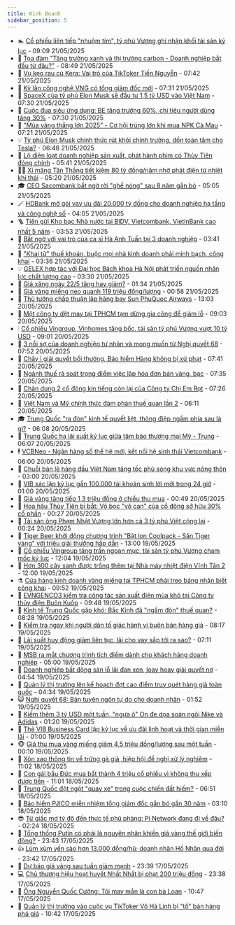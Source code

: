 ```yaml
---
title: Kinh Doanh
sidebar_position: 5
---
```


<!-- dantri-kinh-doanh:START -->
- 🏊 [Cổ phiếu liên tiếp &quot;nhuộm tím&quot;, tỷ phú Vượng ghi nhận khối tài sản kỷ lục](https://dantri.com.vn/kinh-doanh/co-phieu-lien-tiep-nhuom-tim-ty-phu-vuong-ghi-nhan-khoi-tai-san-ky-luc-20250521155829689.htm) - 09:09 21/05/2025
- 🦆 [Tọa đàm &quot;Tăng trưởng xanh và thị trường carbon - Doanh nghiệp bắt đầu từ đâu?&quot;](https://dantri.com.vn/kinh-doanh/toa-dam-tang-truong-xanh-va-thi-truong-carbon-doanh-nghiep-bat-dau-tu-dau-20250521115235624.htm) - 08:49 21/05/2025
- 🦄 [Vụ kẹo rau củ Kera: Vai trò của TikToker Tiến Nguyễn](https://dantri.com.vn/kinh-doanh/vu-keo-rau-cu-kera-vai-tro-cua-tiktoker-tien-nguyen-20250521012907376.htm) - 07:42 21/05/2025
- 🌝 [Kỳ lân công nghệ VNG có tổng giám đốc mới](https://dantri.com.vn/kinh-doanh/ky-lan-cong-nghe-vng-co-tong-giam-doc-moi-20250521132827182.htm) - 07:31 21/05/2025
- 💃 [SpaceX của tỷ phú Elon Musk sẽ đầu tư 1,5 tỷ USD vào Việt Nam](https://dantri.com.vn/kinh-doanh/spacex-cua-ty-phu-elon-musk-se-dau-tu-15-ty-usd-vao-viet-nam-20250521124119558.htm) - 07:30 21/05/2025
- 🦏 [Cuộc đua siêu ứng dụng: BE tăng trưởng 60%, chi tiêu người dùng tăng 30%](https://dantri.com.vn/kinh-doanh/cuoc-dua-sieu-ung-dung-be-tang-truong-60-chi-tieu-nguoi-dung-tang-30-20250521134948342.htm) - 07:30 21/05/2025
- 🦩 [&quot;Mùa vàng thắng lớn 2025&quot; - Cơ hội trúng lớn khi mua NPK Cà Mau](https://dantri.com.vn/kinh-doanh/mua-vang-thang-lon-2025-co-hoi-trung-lon-khi-mua-npk-ca-mau-20250521123635041.htm) - 07:21 21/05/2025
- 💡 [Tỷ phú Elon Musk chính thức rút khỏi chính trường, dồn toàn tâm cho Tesla?](https://dantri.com.vn/kinh-doanh/ty-phu-elon-musk-chinh-thuc-rut-khoi-chinh-truong-don-toan-tam-cho-tesla-20250521102108927.htm) - 06:48 21/05/2025
- 🌊 [Lộ diện loạt doanh nghiệp sản xuất, phát hành phim có Thùy Tiên đóng chính](https://dantri.com.vn/kinh-doanh/lo-dien-loat-doanh-nghiep-san-xuat-phat-hanh-phim-co-thuy-tien-dong-chinh-20250521111245814.htm) - 05:41 21/05/2025
- 🧑‍💻 [Xi măng Tân Thắng tiết kiệm 80 tỷ đồng/năm nhờ phát điện từ nhiệt khí thải](https://dantri.com.vn/kinh-doanh/xi-mang-tan-thang-tiet-kiem-80-ty-dongnam-nho-phat-dien-tu-nhiet-khi-thai-20250521115928367.htm) - 05:20 21/05/2025
- 🎓 [CEO Sacombank bất ngờ rời &quot;ghế nóng&quot; sau 8 năm gắn bó](https://dantri.com.vn/kinh-doanh/ceo-sacombank-bat-ngo-roi-ghe-nong-sau-8-nam-gan-bo-20250521114829663.htm) - 05:05 21/05/2025
- 🪄 [HDBank mở gói vay ưu đãi 20.000 tỷ đồng cho doanh nghiệp hạ tầng và công nghệ số](https://dantri.com.vn/kinh-doanh/hdbank-mo-goi-vay-uu-dai-20000-ty-dong-cho-doanh-nghiep-ha-tang-va-cong-nghe-so-20250521105827431.htm) - 04:05 21/05/2025
- 🪜 [Tiền gửi Kho bạc Nhà nước tại BIDV, Vietcombank, VietinBank cao nhất 5 năm](https://dantri.com.vn/kinh-doanh/tien-gui-kho-bac-nha-nuoc-tai-bidv-vietcombank-vietinbank-cao-nhat-5-nam-20250521093713889.htm) - 03:53 21/05/2025
- 🦄 [Bất ngờ với vai trò của ca sĩ Hà Anh Tuấn tại 3 doanh nghiệp](https://dantri.com.vn/kinh-doanh/bat-ngo-voi-vai-tro-cua-ca-si-ha-anh-tuan-tai-3-doanh-nghiep-20250520161619808.htm) - 03:41 21/05/2025
- 💯 [&quot;Khai tử&quot; thuế khoán, buộc mọi nhà kinh doanh phải minh bạch, công khai](https://dantri.com.vn/kinh-doanh/khai-tu-thue-khoan-buoc-moi-nha-kinh-doanh-phai-minh-bach-cong-khai-20250521010959224.htm) - 03:36 21/05/2025
- 💡 [GELEX hợp tác với Đại học Bách khoa Hà Nội phát triển nguồn nhân lực chất lượng cao](https://dantri.com.vn/kinh-doanh/gelex-hop-tac-voi-dai-hoc-bach-khoa-ha-noi-phat-trien-nguon-nhan-luc-chat-luong-cao-20250521100508342.htm) - 03:30 21/05/2025
- 🧰 [Giá xăng ngày 22/5 tăng hay giảm?](https://dantri.com.vn/kinh-doanh/gia-xang-ngay-225-tang-hay-giam-20250520234832091.htm) - 01:34 21/05/2025
- 🎊 [Giá vàng miếng neo quanh 119 triệu đồng/lượng](https://dantri.com.vn/kinh-doanh/gia-vang-mieng-neo-quanh-119-trieu-dongluong-20250521014918946.htm) - 00:58 21/05/2025
- 🔭 [Thủ tướng chấp thuận lập hãng bay Sun PhuQuoc Airways](https://dantri.com.vn/xa-hoi/thu-tuong-chap-thuan-lap-hang-bay-sun-phuquoc-airways-20250520194149949.htm) - 13:03 20/05/2025
- 💼 [Một công ty dệt may tại TPHCM tạm dừng gia công để giảm lỗ](https://dantri.com.vn/kinh-doanh/mot-cong-ty-det-may-tai-tphcm-tam-dung-gia-cong-de-giam-lo-20250520153032900.htm) - 09:03 20/05/2025
- 🕯 [Cổ phiếu Vingroup, Vinhomes tăng bốc, tài sản tỷ phú Vượng vượt 10 tỷ USD](https://dantri.com.vn/kinh-doanh/co-phieu-vingroup-vinhomes-tang-boc-tai-san-ty-phu-vuong-vuot-10-ty-usd-20250520155739290.htm) - 09:01 20/05/2025
- 🫣 [3 nỗi sợ của doanh nghiệp tư nhân và mong muốn từ Nghị quyết 68](https://dantri.com.vn/kinh-doanh/3-noi-so-cua-doanh-nghiep-tu-nhan-va-mong-muon-tu-nghi-quyet-68-20250519085430598.htm) - 07:52 20/05/2025
- 🤠 [Chây ì giải quyết bồi thường, Bảo hiểm Hàng không bị xử phạt](https://dantri.com.vn/kinh-doanh/chay-i-giai-quyet-boi-thuong-bao-hiem-hang-khong-bi-xu-phat-20250520111440880.htm) - 07:41 20/05/2025
- 🌈 [Ngành thuế rà soát trọng điểm việc lập hóa đơn bán vàng, bạc](https://dantri.com.vn/kinh-doanh/nganh-thue-ra-soat-trong-diem-viec-lap-hoa-don-ban-vang-bac-20250519182226695.htm) - 07:35 20/05/2025
- 🦅 [Chân dung 2 cổ đông kín tiếng còn lại của Công ty Chị Em Rọt](https://dantri.com.vn/kinh-doanh/chan-dung-2-co-dong-kin-tieng-con-lai-cua-cong-ty-chi-em-rot-20250520134512025.htm) - 07:26 20/05/2025
- 🌁 [Việt Nam và Mỹ chính thức đàm phán thuế quan lần 2](https://dantri.com.vn/kinh-doanh/viet-nam-va-my-chinh-thuc-dam-phan-thue-quan-lan-2-20250520122030788.htm) - 06:11 20/05/2025
- 🎓 [Trung Quốc &quot;ra đòn&quot; kinh tế quyết liệt, thông điệp ngầm phía sau là gì?](https://dantri.com.vn/kinh-doanh/trung-quoc-ra-don-kinh-te-quyet-liet-thong-diep-ngam-phia-sau-la-gi-20250520130527692.htm) - 06:08 20/05/2025
- 📝 [Trung Quốc hạ lãi suất kỷ lục giữa tâm bão thương mại Mỹ - Trung](https://dantri.com.vn/kinh-doanh/trung-quoc-ha-lai-suat-ky-luc-giua-tam-bao-thuong-mai-my-trung-20250520123535084.htm) - 06:07 20/05/2025
- 🕴 [VCBNeo - Ngân hàng số thế hệ mới, kết nối hệ sinh thái Vietcombank](https://dantri.com.vn/kinh-doanh/vcbneo-ngan-hang-so-the-he-moi-ket-noi-he-sinh-thai-vietcombank-20250519210726538.htm) - 06:00 20/05/2025
- 🧰 [Chuỗi bán lẻ hàng đầu Việt Nam tăng tốc phủ sóng khu vực nông thôn](https://dantri.com.vn/kinh-doanh/chuoi-ban-le-hang-dau-viet-nam-tang-toc-phu-song-khu-vuc-nong-thon-20250520092037849.htm) - 03:00 20/05/2025
- 🤖 [VIB xác lập kỷ lục gần 100.000 tài khoản sinh lời mới trong 24 giờ](https://dantri.com.vn/kinh-doanh/vib-xac-lap-ky-luc-gan-100000-tai-khoan-sinh-loi-moi-trong-24-gio-20250519220813889.htm) - 01:00 20/05/2025
- 🤠 [Giá vàng tăng tiếp 1,3 triệu đồng ở chiều thu mua](https://dantri.com.vn/kinh-doanh/gia-vang-tang-tiep-13-trieu-dong-o-chieu-thu-mua-20250520001602252.htm) - 00:49 20/05/2025
- 🌮 [Hoa hậu Thùy Tiên bị bắt: Vỏ bọc &quot;vô can&quot; của cổ đông sở hữu 30% cổ phần](https://dantri.com.vn/kinh-doanh/hoa-hau-thuy-tien-bi-bat-vo-boc-vo-can-cua-co-dong-so-huu-30-co-phan-20250520004324819.htm) - 00:27 20/05/2025
- 🦄 [Tài sản ông Phạm Nhật Vượng lớn hơn cả 3 tỷ phú Việt cộng lại](https://dantri.com.vn/kinh-doanh/tai-san-ong-pham-nhat-vuong-lon-hon-ca-3-ty-phu-viet-cong-lai-20250520055132756.htm) - 00:24 20/05/2025
- 👺 [Tiger Beer khởi động chương trình &quot;Bật lon Coolpack - Săn Tiger vàng&quot; với triệu giải thưởng hấp dẫn](https://dantri.com.vn/kinh-doanh/tiger-beer-khoi-dong-chuong-trinh-bat-lon-coolpack-san-tiger-vang-voi-trieu-giai-thuong-hap-dan-20250519155801008.htm) - 13:00 19/05/2025
- 🤗 [Cổ phiếu Vingroup tăng trần ngoạn mục, tài sản tỷ phú Vượng chạm mốc kỷ lục](https://dantri.com.vn/kinh-doanh/co-phieu-vingroup-tang-tran-ngoan-muc-tai-san-ty-phu-vuong-cham-moc-ky-luc-20250519173044897.htm) - 12:04 19/05/2025
- 💪 [Hơn 300 cây xanh được trồng thêm tại Nhà máy nhiệt điện Vĩnh Tân 2](https://dantri.com.vn/kinh-doanh/hon-300-cay-xanh-duoc-trong-them-tai-nha-may-nhiet-dien-vinh-tan-2-20250519171045077.htm) - 12:00 19/05/2025
- ⚗️ [Cửa hàng kinh doanh vàng miếng tại TPHCM phải treo bảng nhận biết công khai](https://dantri.com.vn/kinh-doanh/cua-hang-kinh-doanh-vang-mieng-tai-tphcm-phai-treo-bang-nhan-biet-cong-khai-20250519163831315.htm) - 09:52 19/05/2025
- 🧠 [EVNGENCO3 kiểm tra công tác sản xuất điện mùa khô tại Công ty thủy điện Buôn Kuốp](https://dantri.com.vn/kinh-doanh/evngenco3-kiem-tra-cong-tac-san-xuat-dien-mua-kho-tai-cong-ty-thuy-dien-buon-kuop-20250519163026651.htm) - 09:48 19/05/2025
- 🗽 [Kinh tế Trung Quốc gặp khó: Bắc Kinh đã &quot;ngấm đòn&quot; thuế quan?](https://dantri.com.vn/kinh-doanh/kinh-te-trung-quoc-gap-kho-bac-kinh-da-ngam-don-thue-quan-20250519145314802.htm) - 08:28 19/05/2025
- 🫣 [Kiểm tra ngay khi người dân tố giác hành vi buôn bán hàng giả](https://dantri.com.vn/kinh-doanh/kiem-tra-ngay-khi-nguoi-dan-to-giac-hanh-vi-buon-ban-hang-gia-20250519151553737.htm) - 08:17 19/05/2025
- 🫣 [Lãi suất huy động giảm liên tục, lãi cho vay sắp tới ra sao?](https://dantri.com.vn/kinh-doanh/lai-suat-huy-dong-giam-lien-tuc-lai-cho-vay-sap-toi-ra-sao-20250519140035829.htm) - 07:11 19/05/2025
- 🫣 [MSB ra mắt chương trình tích điểm dành cho khách hàng doanh nghiệp](https://dantri.com.vn/kinh-doanh/msb-ra-mat-chuong-trinh-tich-diem-danh-cho-khach-hang-doanh-nghiep-20250519110042546.htm) - 05:00 19/05/2025
- 💂 [Doanh nghiệp bất động sản lỗ lãi đan xen, loay hoay giải quyết nợ](https://dantri.com.vn/kinh-doanh/doanh-nghiep-bat-dong-san-lo-lai-dan-xen-loay-hoay-giai-quyet-no-20250519113027282.htm) - 04:54 19/05/2025
- 💫 [Quản lý thị trường lên kế hoạch đợt cao điểm truy quét hàng giả toàn quốc](https://dantri.com.vn/kinh-doanh/quan-ly-thi-truong-len-ke-hoach-dot-cao-diem-truy-quet-hang-gia-toan-quoc-20250519110537417.htm) - 04:34 19/05/2025
- 😺 [Nghị quyết 68: Bản tuyên ngôn tự do cho doanh nhân](https://dantri.com.vn/kinh-doanh/nghi-quyet-68-ban-tuyen-ngon-tu-do-cho-doanh-nhan-20250516120855149.htm) - 01:52 19/05/2025
- 🦆 [Kiếm thêm 3 tỷ USD một tuần, &quot;ngựa ô&quot; On đe dọa soán ngôi Nike và Adidas](https://dantri.com.vn/kinh-doanh/kiem-them-3-ty-usd-mot-tuan-ngua-o-on-de-doa-soan-ngoi-nike-va-adidas-20250518210904669.htm) - 01:20 19/05/2025
- 👀 [Thẻ VIB Business Card lập kỷ lục về ưu đãi linh hoạt và thời gian miễn lãi](https://dantri.com.vn/kinh-doanh/the-vib-business-card-lap-ky-luc-ve-uu-dai-linh-hoat-va-thoi-gian-mien-lai-20250518160237075.htm) - 01:00 19/05/2025
- 🐵 [Giá thu mua vàng miếng giảm 4,5 triệu đồng/lượng sau một tuần](https://dantri.com.vn/kinh-doanh/gia-thu-mua-vang-mieng-giam-45-trieu-dongluong-sau-mot-tuan-20250519070658198.htm) - 00:10 19/05/2025
- 🤖 [Xôn xao thông tin về trứng gà giả, hiệp hội đề nghị xử lý nghiêm](https://dantri.com.vn/kinh-doanh/xon-xao-thong-tin-ve-trung-ga-gia-hiep-hoi-de-nghi-xu-ly-nghiem-20250518153817878.htm) - 11:02 18/05/2025
- 💂 [Con gái bầu Đức mua bất thành 4 triệu cổ phiếu vì không thu xếp được tiền](https://dantri.com.vn/kinh-doanh/con-gai-bau-duc-mua-bat-thanh-4-trieu-co-phieu-vi-khong-thu-xep-duoc-tien-20250518163648652.htm) - 11:01 18/05/2025
- 🦆 [Trung Quốc đột ngột &quot;quay xe&quot; trong cuộc chiến đất hiếm?](https://dantri.com.vn/kinh-doanh/trung-quoc-dot-ngot-quay-xe-trong-cuoc-chien-dat-hiem-20250516153157992.htm) - 06:51 18/05/2025
- 🦅 [Bảo hiểm PJICO miễn nhiệm tổng giám đốc gắn bó gần 30 năm](https://dantri.com.vn/kinh-doanh/bao-hiem-pjico-mien-nhiem-tong-giam-doc-gan-bo-gan-30-nam-20250517212424832.htm) - 03:10 18/05/2025
- 😎 [Từ giấc mơ tỷ đô đến thực tế phũ phàng: Pi Network đang đi về đâu?](https://dantri.com.vn/kinh-doanh/tu-giac-mo-ty-do-den-thuc-te-phu-phang-pi-network-dang-di-ve-dau-20250517201857699.htm) - 02:24 18/05/2025
- 🐎 [Tổng thống Putin có phải là nguyên nhân khiến giá vàng thế giới biến động?](https://dantri.com.vn/kinh-doanh/tong-thong-putin-co-phai-la-nguyen-nhan-khien-gia-vang-the-gioi-bien-dong-20250516171252957.htm) - 23:43 17/05/2025
- 👍 [Lùm xùm yến sào hơn 13.000 đồng/hũ; doanh nhân Hồ Nhân qua đời](https://dantri.com.vn/kinh-doanh/lum-xum-yen-sao-hon-13000-donghu-doanh-nhan-ho-nhan-qua-doi-20250518015118886.htm) - 23:42 17/05/2025
- 🦒 [Dự báo giá vàng sau tuần giảm mạnh](https://dantri.com.vn/kinh-doanh/du-bao-gia-vang-sau-tuan-giam-manh-20250517221702977.htm) - 23:39 17/05/2025
- 💻 [Chủ thương hiệu hoạt huyết Nhất Nhất bị phạt 200 triệu đồng](https://dantri.com.vn/kinh-doanh/chu-thuong-hieu-hoat-huyet-nhat-nhat-bi-phat-200-trieu-dong-20250518012207703.htm) - 23:38 17/05/2025
- 👺 [Ông Nguyễn Quốc Cường: Tôi may mắn là con bà Loan](https://dantri.com.vn/kinh-doanh/ong-nguyen-quoc-cuong-toi-may-man-la-con-ba-loan-20250517150647253.htm) - 10:47 17/05/2025
- 🧐 [Quản lý thị trường vào cuộc vụ TikToker Võ Hà Linh bị &quot;tố&quot; bán hàng phá giá](https://dantri.com.vn/kinh-doanh/quan-ly-thi-truong-vao-cuoc-vu-tiktoker-vo-ha-linh-bi-to-ban-hang-pha-gia-20250517171555525.htm) - 10:42 17/05/2025<!-- dantri-kinh-doanh:END -->

